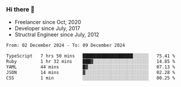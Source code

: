 ### Hi there 👋

- Freelancer since Oct, 2020
- Developer since July, 2017
- Structral Engineer since July, 2012

<!--START_SECTION:waka-->

```txt
From: 02 December 2024 - To: 09 December 2024

TypeScript   7 hrs 50 mins   ███████████████████░░░░░░   75.41 %
Ruby         1 hr 32 mins    ███▓░░░░░░░░░░░░░░░░░░░░░   14.85 %
YAML         44 mins         █▓░░░░░░░░░░░░░░░░░░░░░░░   07.13 %
JSON         14 mins         ▓░░░░░░░░░░░░░░░░░░░░░░░░   02.28 %
CSS          1 min           ░░░░░░░░░░░░░░░░░░░░░░░░░   00.25 %
```

<!--END_SECTION:waka-->
